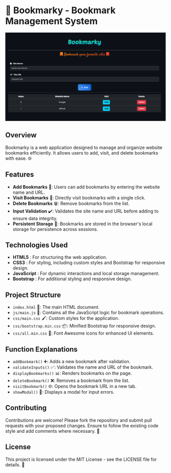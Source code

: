# 🔖 Bookmarky - Bookmark Management System

![Screenshot.png](images%2FScreenshot.png)

## Overview
Bookmarky is a web application designed to manage and organize website bookmarks efficiently. It allows users to add, visit, and delete bookmarks with ease. 🌐

## Features
- **Add Bookmarks** 📌: Users can add bookmarks by entering the website name and URL.
- **Visit Bookmarks** 🚀: Directly visit bookmarks with a single click.
- **Delete Bookmarks** 🗑️: Remove bookmarks from the list.
- **Input Validation** ✔️: Validates the site name and URL before adding to ensure data integrity.
- **Persistent Storage** 💾: Bookmarks are stored in the browser's local storage for persistence across sessions.

## Technologies Used
- **HTML5** : For structuring the web application.
- **CSS3** : For styling, including custom styles and Bootstrap for responsive design.
- **JavaScript** : For dynamic interactions and local storage management.
- **Bootstrap** : For additional styling and responsive design.

## Project Structure
- `index.html` 📃: The main HTML document.
- `js/main.js` 📜: Contains all the JavaScript logic for bookmark operations.
- `css/main.css` 🖌️: Custom styles for the application.
- `css/bootstrap.min.css` 📦: Minified Bootstrap for responsive design.
- `css/all.min.css` 🌟: Font Awesome icons for enhanced UI elements.

## Function Explanations
- `addBookmark()` ➕: Adds a new bookmark after validation.
- `validateInputs()` ✅: Validates the name and URL of the bookmark.
- `displayBookmarks()` 📊: Renders bookmarks on the page.
- `deleteBookmark()` ❌: Removes a bookmark from the list.
- `visitBookmark()` 🌐: Opens the bookmark URL in a new tab.
- `showModal()` 🚨: Displays a modal for input errors.

## Contributing
Contributions are welcome! Please fork the repository and submit pull requests with your proposed changes. Ensure to follow the existing code style and add comments where necessary. 🤝

## License
This project is licensed under the MIT License - see the LICENSE file for details. 📜